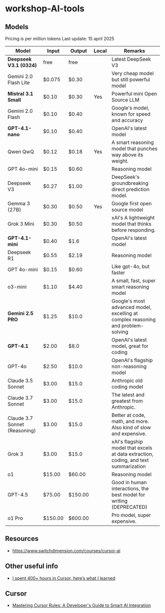 # workshop-AI-tools


## Models

Pricing is per million tokens
Last update: 15 april 2025

| Model                         | Input   | Output  | Local | Remarks                                                                             |
| ----------------------------- | ------- | ------- | ----- | ----------------------------------------------------------------------------------- |
| **Deepseek V3.1 (0324)**      | free    | free    |       | Latest DeepSeek V3                                                                  |
| Gemini 2.0 Flash Lite         | $0.075  | $0.30   |       | Very cheap model but still powerful model                                           |
| **Mistral 3.1 Small**         | $0.10   | $0.30   | Yes   | Powerful mini Open Source LLM                                                       |
| Gemini 2.0 Flash              | $0.10   | $0.40   |       | Google's model, known for speed and accuracy                                        |
| **GPT-4.1-nano**              | $0.10   | $0.40   |       | OpenAI's latest model                                                               |
| Qwen QwQ                      | $0.12   | $0.18   | Yes   | A smart reasoning model that punches way above its weight.                          |
| GPT 4o-mini                   | $0.15   | $0.60   |       | Reasoning model                                                                     |
| Deepseek V3                   | $0.27   | $1.00   |       | DeepSeek's groundbreaking direct prediction model.                                  |
| Gemma 3 (27B)                 | $0.30   | $0.50   | Yes   | Google first open source model                                                      |
| Grok 3 Mini                   | $0.30   | $0.50   |       | xAI's A lightweight model that thinks before responding.                            |
| **GPT-4.1-mini**              | $0.40   | $1.6    |       | OpenAI's latest model                                                               |
| Deepseek R1                   | $0.55   | $2.19   |       | Reasoning model                                                                     |
| GPT 4o-mini                   | $0.15   | $0.60   |       | Like gpt-4o, but faster                                                             |
| o3-mini                       | $1.10   | $4.40   |       | A small, fast, super smart reasoning model                                          |
| **Gemini 2.5 PRO**            | $1.25   | $10.0   |       | Google's most advanced model, excelling at complex reasoning and problem-solving    |
| **GPT-4.1**                   | $2.00   | $8.0    |       | OpenAI's latest model, great for coding                                             |
| GPT-4o                        | $2.50   | $10.0   |       | OpenAI's flagship non-reasoning model                                               |
| Claude 3.5 Sonnet             | $3.00   | $15.0   |       | Anthropic old coding model                                                          |
| Claude 3.7 Sonnet             | $3.00   | $15.0   |       | The latest and greatest from Anthropic.                                             |
| Claude 3.7 Sonnet (Reasoning) | $3.00   | $15.0   |       | Better at code, math, and more. Also kind of slow and expensive.                    |
| Grok 3                        | $3.00   | $15.0   |       | xAI's flagship model that excels at data extraction, coding, and text summarization |
| o1                            | $15.00  | $60.00  |       | Reasoning model                                                                     |
| GPT-4.5                       | $75.00  | $150.00 |       | Good in human interactions, the best model for writing (DEPRECATED)                 |
| o1 Pro                        | $150.00 | $600.00 |       | Pro model, super expensive.                                                         |

## Resources

- https://www.switchdimension.com/courses/cursor-ai

## Other useful info

- [I spent 400+ hours in Cursor, here’s what I learned](https://www.youtube.com/watch?v=gYLNxUxVomY)

## Cursor

- [Mastering Cursor Rules: A Developer's Guide to Smart AI Integration](https://dev.to/dpaluy/mastering-cursor-rules-a-developers-guide-to-smart-ai-integration-1k65)

